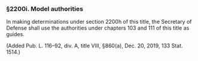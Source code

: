 ### §2200i. Model authorities ###

In making determinations under section 2200h of this title, the Secretary of Defense shall use the authorities under chapters 103 and 111 of this title as guides.

(Added Pub. L. 116–92, div. A, title VIII, §860(a), Dec. 20, 2019, 133 Stat. 1514.)